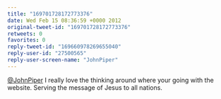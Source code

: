 ```yaml
---
title: "169701728172773376"
date: Wed Feb 15 08:36:59 +0000 2012
original-tweet-id: "169701728172773376"
retweets: 0
favorites: 0
reply-tweet-id: "169660978269655040"
reply-user-id: "27500565"
reply-user-screen-name: "JohnPiper"
---
```

<a href="https://twitter.com/JohnPiper">@JohnPiper</a> I really love the thinking around where your going with the website. Serving the message of Jesus to all nations.
